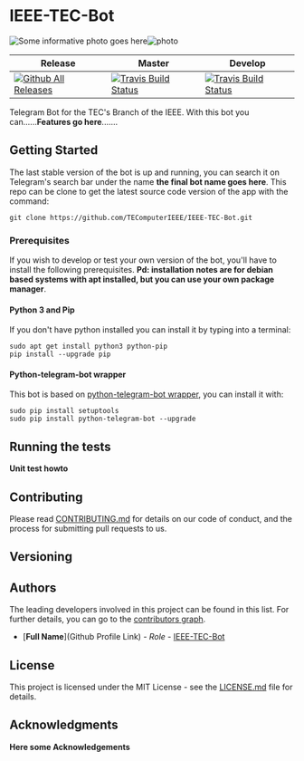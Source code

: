 IEEE-TEC-Bot
==================
![Some informative photo goes here](photo.png)![photo](photo.png)

| Release        | Master           | Develop  |
| ------------- |-------------| -----|
|[![Github All Releases](https://img.shields.io/github/release/TEComputerIEEE/IEEE-TEC-Bot.svg)](https://github.com/TEComputerIEEE/IEEE-TEC-Bot)     | [![Travis Build Status](https://travis-ci.org/TEComputerIEEE/IEEE-TEC-Bot.svg?branch=master)](https://github.com/TEComputerIEEE/IEEE-TEC-Bot)  | [![Travis Build Status](https://travis-ci.org/TEComputerIEEE/IEEE-TEC-Bot.svg?branch=develop)](https://github.com/TEComputerIEEE/IEEE-TEC-Bot) |   

Telegram Bot for the TEC's Branch of the IEEE. With this bot you can......**Features go here**.......

## Getting Started

The last stable version of the bot is up and running, you can search it on Telegram's search bar under the name **the final bot name goes here**. This repo can be clone to get the latest source code version of the app with the command:
```
git clone https://github.com/TEComputerIEEE/IEEE-TEC-Bot.git
```

### Prerequisites
If you wish to develop or test your own version of the bot, you'll have to install the following prerequisites. **Pd: installation notes are for debian based systems with apt installed, but you can use your own package manager**.     
#### Python 3 and Pip
If you don't have python installed you can install it by typing into a terminal:
```
sudo apt get install python3 python-pip
pip install --upgrade pip
```
#### Python-telegram-bot wrapper
This bot is based on [python-telegram-bot wrapper](https://github.com/python-telegram-bot/python-telegram-bot), you can install it with:
```
sudo pip install setuptools
sudo pip install python-telegram-bot --upgrade
```

## Running the tests
**Unit test howto**


## Contributing

Please read [CONTRIBUTING.md](heregoesthelink) for details on our code of conduct, and the process for submitting pull requests to us.

## Versioning
 

## Authors
The leading developers involved in this project can be found in this list. For further details, you can go to the [contributors graph](https://github.com/TEComputerIEEE/IEEE-TEC-Bot/graphs/contributors).
* [**Full Name**](Github Profile Link) - *Role* - [IEEE-TEC-Bot](https://github.com/TEComputerIEEE/IEEE-TEC-Bot)

## License

This project is licensed under the MIT License - see the [LICENSE.md](LICENSE.md) file for details.

## Acknowledgments
**Here some Acknowledgements**
